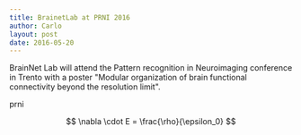 ```yaml
---
title: BrainetLab at PRNI 2016
author: Carlo
layout: post
date: 2016-05-20
---
```


BrainNet Lab will attend the Pattern recognition in Neuroimaging conference in Trento with a poster
"Modular organization of brain functional connectivity beyond the resolution limit".

<a link="www.prni2016.wix.com">prni</a>

$$ \nabla \cdot E = \frac{\rho}{\epsilon_0} $$
